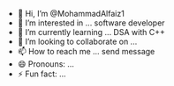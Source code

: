 - 👋 Hi, I’m @MohammadAlfaiz1
- 👀 I’m interested in ... software developer
- 🌱 I’m currently learning ... DSA with C++
- 💞️ I’m looking to collaborate on ...
- 📫 How to reach me ... send message
- 😄 Pronouns: ...
- ⚡ Fun fact: ...

<!---
MohammadAlfaiz1/MohammadAlfaiz1 is a ✨ special ✨ repository because its `README.md` (this file) appears on your GitHub profile.
You can click the Preview link to take a look at your changes.
--->
